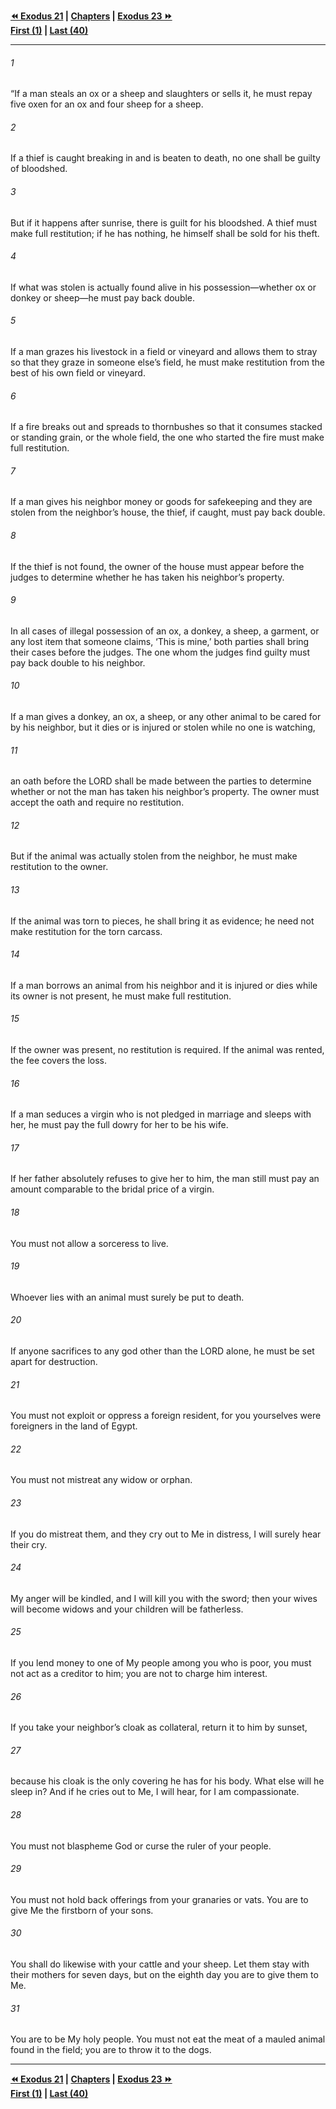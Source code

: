   
**[⏪ Exodus 21](./Exodus%2021.md) | [Chapters](./_index.md) | [Exodus 23 ⏩](./Exodus%2023.md)**  
**[First (1)](./Exodus%201.md) | [Last (40)](./Exodus%2040.md)**  
  
---  
  
###### 1  
“If a man steals an ox or a sheep and slaughters or sells it, he must repay five oxen for an ox and four sheep for a sheep.  
  
###### 2  
If a thief is caught breaking in and is beaten to death, no one shall be guilty of bloodshed.  
  
###### 3  
But if it happens after sunrise, there is guilt for his bloodshed. A thief must make full restitution; if he has nothing, he himself shall be sold for his theft.  
  
###### 4  
If what was stolen is actually found alive in his possession—whether ox or donkey or sheep—he must pay back double.  
  
###### 5  
If a man grazes his livestock in a field or vineyard and allows them to stray so that they graze in someone else’s field, he must make restitution from the best of his own field or vineyard.  
  
###### 6  
If a fire breaks out and spreads to thornbushes so that it consumes stacked or standing grain, or the whole field, the one who started the fire must make full restitution.  
  
###### 7  
If a man gives his neighbor money or goods for safekeeping and they are stolen from the neighbor’s house, the thief, if caught, must pay back double.  
  
###### 8  
If the thief is not found, the owner of the house must appear before the judges to determine whether he has taken his neighbor’s property.  
  
###### 9  
In all cases of illegal possession of an ox, a donkey, a sheep, a garment, or any lost item that someone claims, ‘This is mine,’ both parties shall bring their cases before the judges. The one whom the judges find guilty must pay back double to his neighbor.  
  
###### 10  
If a man gives a donkey, an ox, a sheep, or any other animal to be cared for by his neighbor, but it dies or is injured or stolen while no one is watching,  
  
###### 11  
an oath before the LORD shall be made between the parties to determine whether or not the man has taken his neighbor’s property. The owner must accept the oath and require no restitution.  
  
###### 12  
But if the animal was actually stolen from the neighbor, he must make restitution to the owner.  
  
###### 13  
If the animal was torn to pieces, he shall bring it as evidence; he need not make restitution for the torn carcass.  
  
###### 14  
If a man borrows an animal from his neighbor and it is injured or dies while its owner is not present, he must make full restitution.  
  
###### 15  
If the owner was present, no restitution is required. If the animal was rented, the fee covers the loss.  
  
###### 16  
If a man seduces a virgin who is not pledged in marriage and sleeps with her, he must pay the full dowry for her to be his wife.  
  
###### 17  
If her father absolutely refuses to give her to him, the man still must pay an amount comparable to the bridal price of a virgin.  
  
###### 18  
You must not allow a sorceress to live.  
  
###### 19  
Whoever lies with an animal must surely be put to death.  
  
###### 20  
If anyone sacrifices to any god other than the LORD alone, he must be set apart for destruction.  
  
###### 21  
You must not exploit or oppress a foreign resident, for you yourselves were foreigners in the land of Egypt.  
  
###### 22  
You must not mistreat any widow or orphan.  
  
###### 23  
If you do mistreat them, and they cry out to Me in distress, I will surely hear their cry.  
  
###### 24  
My anger will be kindled, and I will kill you with the sword; then your wives will become widows and your children will be fatherless.  
  
###### 25  
If you lend money to one of My people among you who is poor, you must not act as a creditor to him; you are not to charge him interest.  
  
###### 26  
If you take your neighbor’s cloak as collateral, return it to him by sunset,  
  
###### 27  
because his cloak is the only covering he has for his body. What else will he sleep in? And if he cries out to Me, I will hear, for I am compassionate.  
  
###### 28  
You must not blaspheme God or curse the ruler of your people.  
  
###### 29  
You must not hold back offerings from your granaries or vats. You are to give Me the firstborn of your sons.  
  
###### 30  
You shall do likewise with your cattle and your sheep. Let them stay with their mothers for seven days, but on the eighth day you are to give them to Me.  
  
###### 31  
You are to be My holy people. You must not eat the meat of a mauled animal found in the field; you are to throw it to the dogs.  
  
  
---  
  
**[⏪ Exodus 21](./Exodus%2021.md) | [Chapters](./_index.md) | [Exodus 23 ⏩](./Exodus%2023.md)**  
**[First (1)](./Exodus%201.md) | [Last (40)](./Exodus%2040.md)**  
  
